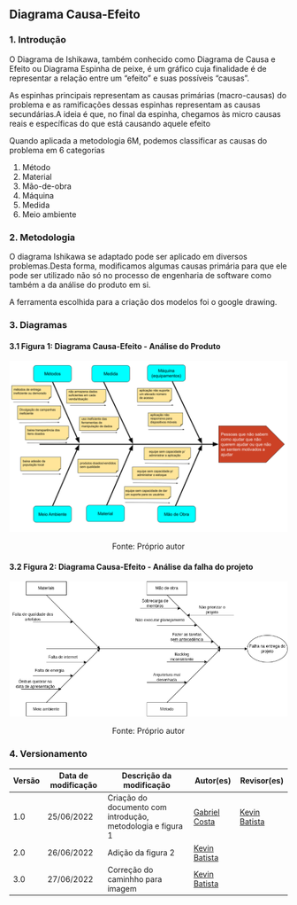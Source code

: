 ##  Diagrama Causa-Efeito

### 1. Introdução

O Diagrama de Ishikawa, também conhecido como Diagrama de Causa e Efeito ou Diagrama Espinha de peixe, é um gráfico cuja finalidade é de representar a relação entre um “efeito” e suas possíveis “causas”. 

As espinhas principais representam as causas primárias (macro-causas) do problema e as ramificações dessas espinhas representam as causas secundárias.A ideia é que, no final da espinha, chegamos às micro causas reais e específicas do que está causando aquele efeito 

Quando aplicada a metodologia 6M, podemos classificar as causas do problema em 6 categorias 

1. Método 
1. Material 
1. Mão-de-obra 
1. Máquina 
1. Medida 
1. Meio ambiente 

### 2. Metodologia

O diagrama Ishikawa se adaptado pode ser aplicado em diversos problemas.Desta forma, modificamos algumas causas primária para que ele pode ser utilizado não só no processo de engenharia de software como também a da análise do produto em si.

A ferramenta escolhida para a criação dos modelos foi o google drawing.

### 3. Diagramas

#### 3.1 Figura 1: Diagrama Causa-Efeito - Análise do Produto

![](../img/causa_efeito1.png)

<p align="center">
Fonte: Próprio autor
</p>

#### 3.2 Figura 2: Diagrama Causa-Efeito - Análise da falha do projeto

![](../img/causa_efeito2.png)

<p align="center">
Fonte: Próprio autor
</p>


### 4. Versionamento
|Versão|Data de modificação|Descrição da modificação|Autor(es)|Revisor(es)|
|-|-|-|-|-|
|1.0| 25/06/2022 | Criação do documento com introdução, metodologia e figura 1 | [Gabriel Costa](https://github.com/GabrielCostaDeOliveira)   |[Kevin Batista](https://github.com/k3vin-batista) |
|2.0| 26/06/2022 | Adição da figura 2  | [Kevin Batista](https://github.com/k3vin-batista)  |  |
|3.0| 27/06/2022 | Correção do caminhho para imagem  | [Kevin Batista](https://github.com/k3vin-batista)  |  |
